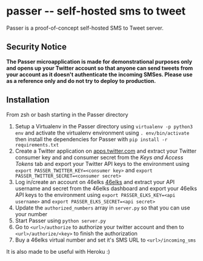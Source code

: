 # passer -- self-hosted sms to tweet

Passer is a proof-of-concept self-hosted SMS to Tweet server.

## Security Notice

**The Passer microapplication is made for demonstrational purposes only and
opens up your Twitter account so that anyone can send tweets from your
account as it doesn't authenticate the incoming SMSes. Please use as a
reference only and do not try to deploy to production.**

## Installation

From zsh or bash starting in the Passer directory

1. Setup a Virtualenv in the Passer directory using `virtualenv -p python3 env`
and activate the virtualenv environment using `. env/bin/activate` then
install the dependencies for Passer with 
`pip install -r requirements.txt`
1. Create a Twitter application on [apps.twitter.com](https://apps.twitter.com/)
and extract your Twitter consumer key and and consumer secret from the
_Keys and Access Tokens_ tab and export 
your Twitter API keys to the environment using
`export PASSER_TWITTER_KEY=<consumer key>` and
`export PASSER_TWITTER_SECRET=<consumer secret>`
1. Log in/create an account on 46elks [46elks](https://www.46elks.com/) and
extract your API username and secret from the 46elks dashboard
and export your 46elks API keys to the environment using
`export PASSER_ELKS_KEY=<api username>` and
`export PASSER_ELKS_SECRET=<api secret>`
1. Update the `authorized_numbers` array in `server.py` so that you can use your
number
1. Start Passer using `python server.py`
1. Go to `<url>/authorize` to authorize your twitter account
and then to `<url>/authorize/<key>` to finish the authorization
1. Buy a 46elks virtual number and set it's SMS URL to `<url>/incoming_sms`

It is also made to be useful with Heroku :)


